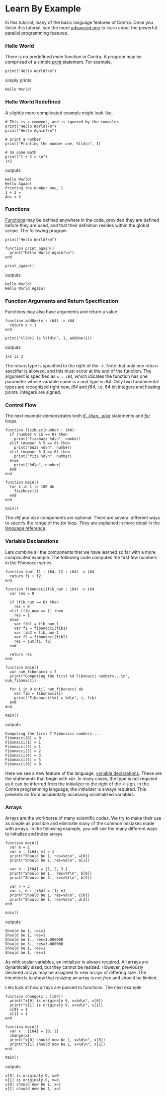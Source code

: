 Learn By Example
================

In this tutorial, many of the basic language features of Contra.  Once you finish this tutorial, see the more [advanced one](advanced.md) to learn about the powerful parallel programming features.

### Hello World

There is no predefined *main* function in Contra.  A program may be comprised of a simple
[*print*](reference.md#print) statement.  For example,
```
print("Hello World!\n")
```
simply prints
```
Hello World!
```


### Hello World Redefined

A slightly more complicated example might look like,
```
# This is a comment, and is ignored by the compiler
print("Hello World!\n")
print("Hello Again!\n")

# print a number
print("Printing the number one, %lld\n", 1)

# do some math
print("1 + 2 = \n")
1+2
```
outputs
```
Hello World!
Hello Again!
Printing the number one, 1
1 + 2 =
Ans = 3
```

### Functions

[Functions](reference.md#function) may be defined anywhere in the code, provided they are defined before they are used, and that their definition resides within the global scope.  The following program
```
print("Hello World!\n")                                                                           

function print_again()
  print("Hello World Again!\n")
end

print_again()
```
outputs
```
Hello World!
Hello World Again!
```

### Function Arguments and Return Specification

Functions may also have arguments and return a value
```
function addOne(x : i64) -> i64
  return x + 1
end

print("%lld+1 is %lld\n", 1, addOne(1))
```
outputs
```
1+1 is 2
```
The return type is specified to the right of the *->*.  Note that only one return specifier is allowed, and this must occur at the end of the function.  The argument is specified as `x : i64`, which idicates the function has one parameter whose variable name is *x* and type is *i64*.  Only two fundamental types are recognized right now, *i64* and *f64*, i.e. 64 bit integers and floating points.  Integers are signed.

### Control Flow

The next example demonstrates both [*if...then...else*](reference.md#ifthenelse) statements and [*for*](#reference.md#for-loops) loops.
```
function fizzbuzz(number : i64)
  if (number % 15 == 0) then
    print("fizzbuzz %d\n", number) 
  elif (number % 5 == 0) then
    print("buzz %d\n", number) 
  elif (number % 3 == 0) then
    print("fizz %d\n", number) 
  else
    print("%d\n", number) 
  end
end

function main()
  for i in 1 to 100 do
    fizzbuzz(i)
  end
end

main()
```
The *elif* and *else* components are optional.  There are several different ways to specify the range of the *for* loop.  They are explained in more detail in the [language reference](#reference.md#for-loops).


### Variable Declarations

Lets combine all the components that we have learned so far with a more complicated example.  The following code computes the first few numbers in the Fibonacci series. 
```
function sum( f1 : i64, f2 : i64) -> i64
  return f1 + f2
end

function fibonacci(fib_num : i64) -> i64
  var res = 0

  if (fib_num == 0) then
    res = 0
  elif (fib_num == 1) then
    res = 1
  else
    var fib1 = fib_num-1
    var f1 = fibonacci(fib1)
    var fib2 = fib_num-2
    var f2 = fibonacci(fib2)
    res = sum(f1, f2)
  end

  return res
end

function main()
  var num_fibonacci = 7
  print("Computing the first %d Fibonacci numbers...\n", num_fibonacci)

  for i in 0 until num_fibonacci do
    var fib = fibonacci(i)
    print("Fibonacci(%d) = %d\n", i, fib)
  end
end

main()
```
outputs
```
Computing the first 7 Fibonacci numbers...
Fibonacci(0) = 0
Fibonacci(1) = 1
Fibonacci(2) = 1
Fibonacci(3) = 2
Fibonacci(4) = 3
Fibonacci(5) = 5
Fibonacci(6) = 8
```
Here we see a new feature of the language, [variable declarations](reference.md#variable-declarations).  These are the statements that begin with *var*.  In  many cases, the type is not requierd as it can be inferred from the initializer to the right of the *=* sign.  In the Contra programming language, the initializer is always required.  This prevents on from accidentally accessing uninitialized variables.

### Arrays

Arrays are the workhorse of many scientific codes.  We try to make their use as simple as possible and eliminate many of the common mistakes made with arrays.  In the following example, you will see the many different ways to initialize and index arrays.
```
function main()
  var m = 2
  var a : [i64; m] = 1
  print("Should be 1, res=%d\n", a[0])
  print("Should be 1, res=%d\n", a[1])

  var b : [f64] = [1, 2, 3.]
  print("Should be 1., res=%f\n", b[0])
  print("Should be 3., res=%f\n", b[2])

  var n = 3
  var c, d : [i64] = [1; n]
  print("Should be 1, res=%d\n", c[0])
  print("Should be 1, res=%d\n", d[2])
end

main()
```
outputs
```
Should be 1, res=1
Should be 1, res=1
Should be 1., res=1.000000
Should be 3., res=3.000000
Should be 1, res=1
Should be 1, res=1
```
As with scalar variables, an initializer is always required.  All arrays are dynamically sized, but they cannot be resized.  However, previously declared arrays may be assigned to new arrays of differing size.  The intention is to show that resizing an array is not *free* and should be limited.

Lets look at how arrays are passed to functions.  The next example
```
function change(x : [i64])
  print("x[0] is originaly 0, x=%d\n", x[0])
  print("x[1] is originaly 0, x=%d\n", x[1])
  x[0] = 1
  x[1] = 1
end

function main()
  var x : [i64] = [0; 2]
  change(x)
  print("x[0] should now be 1, x=%d\n", x[0])
  print("x[1] should now be 1, x=%d\n", x[1])
end

main()
```
outputs
```
x[0] is originaly 0, x=0
x[1] is originaly 0, x=0
x[0] should now be 1, x=1
x[1] should now be 1, x=1
```
